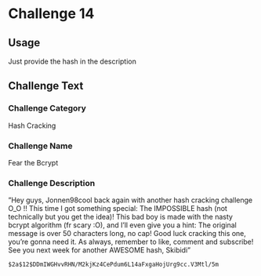 # Challenge 14

## Usage
Just provide the hash in the description


## Challenge Text
### Challenge Category
Hash Cracking

### Challenge Name
Fear the Bcrypt
	
### Challenge Description
”Hey guys, Jonnen98cool back again with another hash cracking challenge O_O !! This time I got something special: The IMPOSSIBLE hash (not technically but you get the idea)! This bad boy is made with the nasty bcrypt algorithm (fr scary :O), and I’ll even give you a hint: The original message is over 50 characters long, no cap! Good luck cracking this one, you’re gonna need it. As always, remember to like, comment and subscribe! See you next week for another AWESOME hash, Skibidi”  

`$2a$12$DDmIWGHvvRHN/M2kjKz4CePdum6L14aFxgaHojUrg9cc.V3Mtl/5m`
